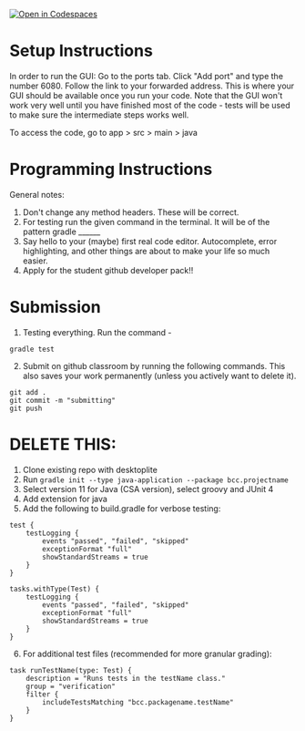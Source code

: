 [![Open in Codespaces](https://classroom.github.com/assets/launch-codespace-2972f46106e565e64193e422d61a12cf1da4916b45550586e14ef0a7c637dd04.svg)](https://classroom.github.com/open-in-codespaces?assignment_repo_id=19675312)
# Setup Instructions
In order to run the GUI:
Go to the ports tab. Click "Add port" and type the number 6080.
Follow the link to your forwarded address. This is where your GUI should be available once you run your code. Note that the GUI won't work very well until you have finished most of the code - tests will be used to make sure the intermediate steps works well. 

To access the code, go to app > src > main > java


# Programming Instructions

General notes:
1. Don't change any method headers. These will be correct. 
2. For testing run the given command in the terminal. It will be of the pattern gradle ______
3. Say hello to your (maybe) first real code editor. Autocomplete, error highlighting, and other things are about to make your life so much easier. 
4. Apply for the student github developer pack!!


# Submission
1. Testing everything. Run the command - 
``` 
gradle test
```

2. Submit on github classroom by running the following commands. This also saves your work permanently (unless you actively want to delete it). 

```
git add . 
git commit -m "submitting"
git push
```

# DELETE THIS: 
1. Clone existing repo with desktoplite
2. Run `gradle init --type java-application --package bcc.projectname`
3. Select version 11 for Java (CSA version), select groovy and JUnit 4
4. Add extension for java
5. Add the following to build.gradle for verbose testing: 
```
test {
    testLogging {
        events "passed", "failed", "skipped"
        exceptionFormat "full"
        showStandardStreams = true
    }
}

tasks.withType(Test) {
    testLogging {
        events "passed", "failed", "skipped"
        exceptionFormat "full"
        showStandardStreams = true
    }
}
```
6. For additional test files (recommended for more granular grading):
```
task runTestName(type: Test) {
    description = "Runs tests in the testName class."
    group = "verification"
    filter {
        includeTestsMatching "bcc.packagename.testName"
    }
}
```